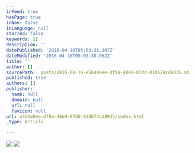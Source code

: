 ```yaml
---
inFeed: true
hasPage: true
inNav: false
inLanguage: null
starred: false
keywords: []
description: ''
datePublished: '2016-04-16T05:03:36.307Z'
dateModified: '2016-04-16T05:03:30.062Z'
title: ''
author: []
sourcePath: _posts/2016-04-16-e5b4a9ee-df9a-48e9-87dd-81d674cd8935.md
published: true
authors: []
publisher:
  name: null
  domain: null
  url: null
  favicon: null
url: e5b4a9ee-df9a-48e9-87dd-81d674cd8935/index.html
_type: Article

---
```

![](https://the-grid-user-content.s3-us-west-2.amazonaws.com/120a226f-e29b-412b-955a-b77042be3918.jpg)
![](https://the-grid-user-content.s3-us-west-2.amazonaws.com/2ee506d1-f718-4751-a584-f9db9601a943.jpg)